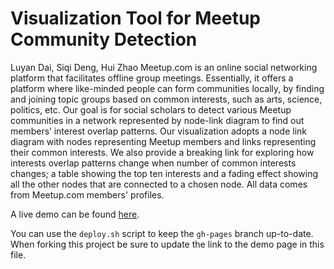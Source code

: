 # Visualization Tool for Meetup Community Detection
Luyan Dai, Siqi Deng, Hui Zhao
Meetup.com is an online social networking platform that facilitates offline group meetings. Essentially, it offers a platform where like-minded people can form communities locally, by finding and joining topic groups based on common interests, such as arts, science, politics, etc. Our goal is for social scholars to detect various Meetup communities in a network represented by node-link diagram to find out members’ interest overlap patterns. 
Our visualization adopts a node link diagram with nodes representing Meetup members and links representing their common interests. We also provide a breaking link for exploring how interests overlap patterns change when number of common interests changes; a table showing the top ten interests and a fading effect showing all the other nodes that are connected to a chosen node. 
All data comes from Meetup.com members' profiles.

A live demo can be found [here](http://NYU-CS6313-Projects.github.io/sp2015-group5/).

You can use the `deploy.sh` script to keep the `gh-pages` branch up-to-date.
When forking this project be sure to update the link to the demo page in this file.
